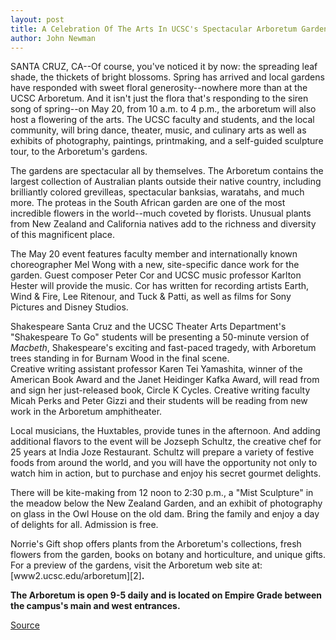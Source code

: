 ```yaml
---
layout: post
title: A Celebration Of The Arts In UCSC's Spectacular Arboretum Garden
author: John Newman
---
```


SANTA CRUZ, CA--Of course, you've noticed it by now: the spreading leaf shade, the thickets of bright blossoms. Spring has arrived and local gardens have responded with sweet floral generosity--nowhere more than at the UCSC Arboretum. And it isn't just the flora that's responding to the siren song of spring--on May 20, from 10 a.m. to 4 p.m., the arboretum will also host a flowering of the arts. The UCSC faculty and students, and the local community, will bring dance, theater, music, and culinary arts as well as exhibits of photography, paintings, printmaking, and a self-guided sculpture tour, to the Arboretum's gardens.

The gardens are spectacular all by themselves. The Arboretum contains the largest collection of Australian plants outside their native country, including brilliantly colored grevilleas, spectacular banksias, waratahs, and much more. The proteas in the South African garden are one of the most incredible flowers in the world--much coveted by florists. Unusual plants from New Zealand and California natives add to the richness and diversity of this magnificent place.

The May 20 event features faculty member and internationally known choreographer Mel Wong with a new, site-specific dance work for the garden. Guest composer Peter Cor and UCSC music professor Karlton Hester will provide the music. Cor has written for recording artists Earth, Wind & Fire, Lee Ritenour, and Tuck & Patti, as well as films for Sony Pictures and Disney Studios.

Shakespeare Santa Cruz and the UCSC Theater Arts Department's "Shakespeare To Go" students will be presenting a 50-minute version of _Macbeth_, Shakespeare's exciting and fast-paced tragedy, with Arboretum trees standing in for Burnam Wood in the final scene.  
Creative writing assistant professor Karen Tei Yamashita, winner of the American Book Award and the Janet Heidinger Kafka Award, will read from and sign her just-released book, Circle K Cycles. Creative writing faculty Micah Perks and Peter Gizzi and their students will be reading from new work in the Arboretum amphitheater.

Local musicians, the Huxtables, provide tunes in the afternoon. And adding additional flavors to the event will be Jozseph Schultz, the creative chef for 25 years at India Joze Restaurant. Schultz will prepare a variety of festive foods from around the world, and you will have the opportunity not only to watch him in action, but to purchase and enjoy his secret gourmet delights.

There will be kite-making from 12 noon to 2:30 p.m., a "Mist Sculpture" in the meadow below the New Zealand Garden, and an exhibit of photography on glass in the Owl House on the old dam. Bring the family and enjoy a day of delights for all. Admission is free.

Norrie's Gift shop offers plants from the Arboretum's collections, fresh flowers from the garden, books on botany and horticulture, and unique gifts. For a preview of the gardens, visit the Arboretum web site at: [www2.ucsc.edu/arboretum][2]**.**

**The Arboretum is open 9-5 daily and is located on Empire Grade between the campus's main and west entrances.**

[Source](http://www1.ucsc.edu/news_events/press_releases/archive/00-01/05-01/arboretum.html "Permalink to UCSC Press Release: Arboretum celebration")
